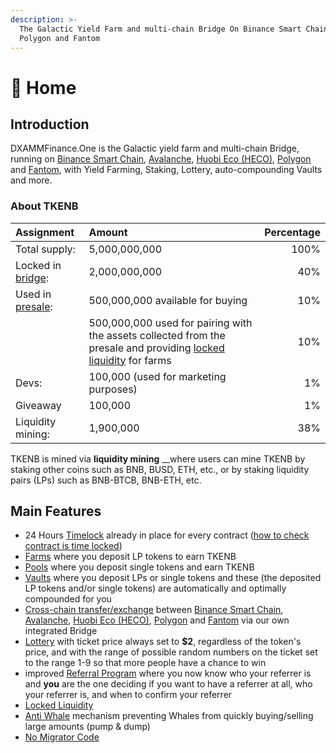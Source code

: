 ```yaml
---
description: >-
  The Galactic Yield Farm and multi-chain Bridge On Binance Smart Chain, Heco,
  Polygon and Fantom
---
```


# 🏫 Home

## Introduction <a id="introduction"></a>

DXAMMFinance.One is the Galactic yield farm and multi-chain Bridge, running on [Binance Smart Chain](https://www.binance.org/en/smartChain), [Avalanche](https://www.avax.network/), [Huobi Eco \(HECO\)](https://www.hecochain.com/en-us/), [Polygon](https://polygon.technology/) and [Fantom](https://fantom.foundation/), with Yield Farming, Staking, Lottery, auto-compounding Vaults and more.

### About TKENB <a id="main-features"></a>

| Assignment | Amount | Percentage |
| :--- | :--- | ---: |
| Total supply: | 5,000,000,000 | 100% |
| Locked in [bridge](features/token-bridge.md): | 2,000,000,000 | 40% |
| Used in [presale](presale.md): | 500,000,000 available for buying | 10% |
|  | 500,000,000 used for pairing with the assets collected  from the presale and providing [locked liquidity](features/locked-liquidity.md) for farms | 10% |
| Devs: | 100,000 \(used for marketing purposes\) | 1% |
| Giveaway | 100,000 | 1% |
| Liquidity mining: | 1,900,000 | 38% |

TKENB is mined via **liquidity mining** __where users can mine TKENB by staking other coins such as BNB, BUSD, ETH, etc., or by staking liquidity pairs \(LPs\) such as BNB-BTCB, BNB-ETH, etc.

## **Main Features** <a id="main-features"></a>

* 24 Hours [Timelock](security/timelock.md) already in place for every contract \([how to check contract is time locked](https://galaxyfinance.one/how-to-verify-contract-owner-is-timelock.mp4)\)
* [Farms](features/harvest-lockup.md) where you deposit LP tokens to earn TKENB
* [Pools](features/token-pools.md) where you deposit single tokens and earn TKENB
* [Vaults](features/vaults-auto-compound.md) where you deposit LPs or single tokens and these \(the deposited LP tokens and/or single tokens\) are automatically and optimally compounded for you
* [Cross-chain transfer/exchange](features/token-bridge.md) between [Binance Smart Chain](https://www.binance.org/en/smartChain), [Avalanche](https://www.avax.network/), [Huobi Eco \(HECO\)](https://www.hecochain.com/en-us/), [Polygon](https://polygon.technology/) and [Fantom](https://fantom.foundation/) via our own integrated Bridge
* [Lottery](features/lottery.md) with ticket price always set to **$2**, regardless of the token's price, and with the range of possible random numbers on the ticket set to the range 1-9 so that more people have a chance to win
* improved [Referral Program](features/referral-program.md) where you now know who your referrer is and **you** are the one deciding if you want to have a referrer at all, who your referrer is, and when to confirm your referrer
* [Locked Liquidity](features/locked-liquidity.md)
* [Anti Whale](features/anti-whale.md) mechanism preventing Whales from quickly buying/selling large amounts \(pump & dump\)
* [No Migrator Code](security/no-migrator-code.md)

